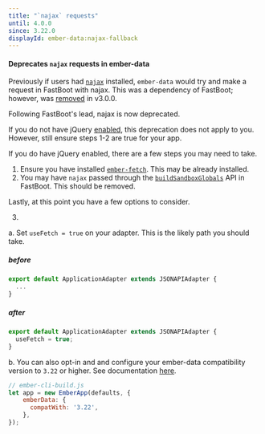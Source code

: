 ```yaml
---
title: "`najax` requests"
until: 4.0.0
since: 3.22.0
displayId: ember-data:najax-fallback
---
```


#### Deprecates `najax` requests in ember-data
Previously if users had [`najax`](https://github.com/najaxjs/najax) installed, `ember-data` would try and make a request in FastBoot with najax. This was a dependency of FastBoot; however, was [removed](https://github.com/ember-fastboot/fastboot/pull/247) in v3.0.0.

Following FastBoot's lead, najax is now deprecated.

If you do not have jQuery [enabled](https://guides.emberjs.com/release/configuring-ember/optional-features/), this deprecation does not apply to you. However, still ensure steps 1-2 are true for your app.

If you do have jQuery enabled, there are a few steps you may need to take.

1. Ensure you have installed [`ember-fetch`](https://github.com/ember-cli/ember-fetch). This may be already installed.
2. You may have `najax` passed through the [`buildSandboxGlobals`](https://github.com/ember-fastboot/fastboot#usage) API in FastBoot.  This should be removed.

Lastly, at this point you have a few options to consider.

3.
  a. Set `useFetch = true` on your adapter. This is the likely path you should take.

##### before

```js
export default ApplicationAdapter extends JSONAPIAdapter {
  ...
}
```

##### after

```js
export default ApplicationAdapter extends JSONAPIAdapter {
  useFetch = true;
}
```

b. You can also opt-in and and configure your ember-data compatibility version to `3.22` or higher. See documentation [here](https://api.emberjs.com/ember-data/release/modules/@ember-data%2Fdeprecations).

```js
// ember-cli-build.js
let app = new EmberApp(defaults, {
    emberData: {
      compatWith: '3.22',
    },
});
```
